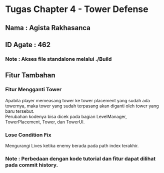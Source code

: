 # Tugas Chapter 4 - Tower Defense 
## Nama : Agista Rakhasanca
## ID Agate : 462
### Note : Akses file standalone melalui ./Build

## Fitur Tambahan

### Fitur Mengganti Tower
Apabila player memeasang tower ke tower placement yang sudah ada towernya, maka tower yang sudah terpasang akan diganti oleh tower yang baru tersebut.  
Perubahan kodenya bisa dicek pada bagian LevelManager, TowerPlacement, Tower, dan TowerUI.

### Lose Condition Fix
Mengurangi Lives ketika enemy berada pada path index terakhir.

### Note : Perbedaan dengan kode tutorial dan fitur dapat dilihat pada commit history.
